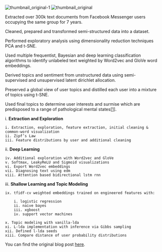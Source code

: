 ![thumbnail_original-1](https://user-images.githubusercontent.com/29679899/59774825-207b5900-927e-11e9-8560-f8c8c454ec25.png)
![thumbnail_original](https://user-images.githubusercontent.com/29679899/59774888-3852dd00-927e-11e9-812d-61dc8d47af1a.png)

Extracted over 300k text documents from Facebook Messenger 
users occupying the same group for 7 years. 

Cleaned, prepared and transformed semi-structured data into a dataset. 

Performed exploratory analysis using dimensionality reduction techniques PCA and t-SNE. 

Used multiple frequentist, Bayesian and deep learning classification algorithms to identify 
unlabeled text weighted by Word2vec and GloVe word embeddings. 

Derived topics and sentiment from unstructured data using semi-supervised and 
unsupervised latent dirichlet allocation. 

Preserved a global view of user topics and distilled each user into a mixture of topics using t-SNE.

Used final topics to determine user interests and surmise which are predisposed to a range of pathological mental states[<a href="https://www.verywellmind.com/a-list-of-psychological-disorders-2794776" rel="nofollow">1</a></li>].


i. <b>Extraction and Exploration</b>

	i. Extraction, exploration, feature extraction, initial cleaning & common-word visualization
	ii. Zipf’s Law
	iii. Feature distributions by user and additional cleaning

ii. <b>Deep Learning</b>

	iv. Additional exploration with Word2vec and GloVe
	v. Softmax, LeakyReLU and Sigmoid visualizations 
	vi. Export Word2vec embeddings
	vii. Diagnosing text using edm
	viii. Attention based bidirectional lstm rnn

iii. <b>Shallow Learning and Topic Modeling</b>

	ix. tfidf-cv weighted embeddings trained on engineered features with: 

		i. logistic regression 
		ii. naive bayes 
		iii. xgboost 
		iv. support vector machines

	x. Topic modeling with vanilla-lda
	xi. L-lda implementation with inference via Gibbs sampling
	xii. Defined l-lda seeds
	xiii. Compare distance of user probability distributions
  
  
 You can find the original blog post <a href="https://www.xtiandata.com/single-post/2018/10/26/Shallow-Deep-Natural-Language-Processing" rel="nofollow">here</a></li>.
